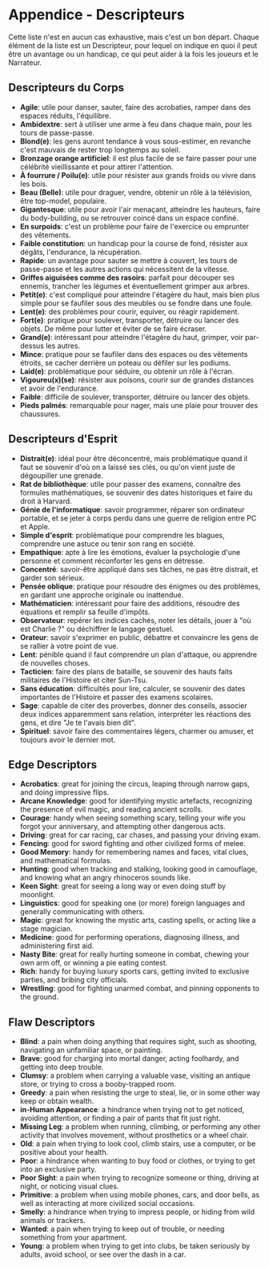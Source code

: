 # Appendice - Descripteurs

Cette liste n'est en aucun cas exhaustive, mais c'est un bon départ. Chaque élément de la liste est un Descripteur, pour lequel on indique en quoi il peut être un avantage ou un handicap, ce qui peut aider à la fois les joueurs et le Narrateur.

## Descripteurs du Corps

* **Agile**: utile pour danser, sauter, faire des acrobaties, ramper dans des espaces réduits, l'équilibre.
* **Ambidextre**: sert à utiliser une arme à feu dans chaque main, pour les tours de passe-passe.
* **Blond(e)**: les gens auront tendance à vous sous-estimer, en revanche c'est mauvais de rester trop longtemps au soleil.
* **Bronzage orange artificiel**: il est plus facile de se faire passer pour une célébrité vieillissante et pour attirer l'attention.
* **À fourrure / Poilu(e)**: utile pour résister aux grands froids ou vivre dans les bois.
* **Beau (Belle)**: utile pour draguer, vendre, obtenir un rôle à la télévision, être top-model, populaire.
* **Gigantesque**: utile pour avoir l'air menaçant, atteindre les hauteurs, faire du body-building, ou se retrouver coincé dans un espace confiné.
* **En surpoids**: c'est un problème pour faire de l'exercice ou emprunter des vêtements.
* **Faible constitution**: un handicap pour la course de fond, résister aux dégâts, l'endurance, la récupération.
* **Rapide**: un avantage pour sauter se mettre à couvert, les tours de passe-passe et les autres actions qui nécessitent de la vitesse.
* **Griffes aiguisées comme des rasoirs**: parfait pour découper ses ennemis, trancher les légumes et éventuellement grimper aux arbres.
* **Petit(e)**: c'est compliqué pour atteindre l'étagère du haut, mais bien plus simple pour se faufiler sous des meubles ou se fondre dans une foule.
* **Lent(e)**: des problèmes pour courir, equiver, ou réagir rapidement.
* **Fort(e)**: pratique pour soulever, transporter, détruire ou lancer des objets. De même pour lutter et éviter de se faire écraser.
* **Grand(e)**: intéressant pour atteindre l'étagère du haut, grimper, voir par-dessus les autres.
* **Mince**: pratique pour se faufiler dans des espaces ou des vêtements étroits, se cacher derrière un poteau ou défiler sur les podiums.
* **Laid(e)**: problématique pour séduire, ou obtenir un rôle à l'écran.
* **Vigoureu(x)(se)**: résister aux poisons, courir sur de grandes distances et avoir de l'endurance.
* **Faible**: difficile de soulever, transporter, détruire ou lancer des objets.
* **Pieds palmés**: remarquable pour nager, mais une plaie pour trouver des chaussures.

## Descripteurs d'Esprit

* **Distrait(e)**: idéal pour être déconcentré, mais problématique quand il faut se souvenir d'où on a laissé ses clés, ou qu'on vient juste de dégoupiller une grenade.
* **Rat de bibliothèque**: utile pour passer des examens, connaître des formules mathématiques, se souvenir des dates historiques et faire du droit à Harvard.
* **Génie de l'informatique**: savoir programmer, réparer son ordinateur portable, et se jeter à corps perdu dans une guerre de religion entre PC et Apple.
* **Simple d'esprit**: problématique pour comprendre les blagues, comprendre une astuce ou tenir son rang en société.
* **Empathique**: apte à lire les émotions, évaluer la psychologie d'une personne et comment réconforter les gens en détresse.
* **Concentré**: savoir-être appliqué dans ses tâches, ne pas être distrait, et garder son sérieux.
* **Pensée oblique**: pratique pour résoudre des énigmes ou des problèmes, en gardant une approche originale ou inattendue.
* **Mathématicien**: intéressant pour faire des additions, résoudre des équations et remplir sa feuille d'impôts.
* **Observateur**: repérer les indices cachés, noter les détails, jouer à "où est Charlie ?" ou déchiffrer le langage gestuel.
* **Orateur**: savoir s'exprimer en public, débattre et convaincre les gens de se rallier à votre point de vue.
* **Lent**: pénible quand il faut comprendre un plan d'attaque, ou apprendre de nouvelles choses.
* **Tacticien**: faire des plans de bataille, se souvenir des hauts faits militaires de l'Histoire et citer Sun-Tsu.
* **Sans éducation**: difficultés pour lire, calculer, se souvenir des dates importantes de l'Histoire et passer des examens scolaires.
* **Sage**: capable de citer des proverbes, donner des conseils, associer deux indices apparemment sans relation, interpréter les réactions des gens, et dire "Je te l'avais bien dit".
* **Spirituel**: savoir faire des commentaires légers, charmer ou amuser, et toujours avoir le dernier mot.

## Edge Descriptors

* **Acrobatics**: great for joining the circus, leaping through narrow gaps, and doing impressive flips.
* **Arcane Knowledge**: good for identifying mystic artefacts, recognizing the presence of evil magic, and reading ancient scrolls.
* **Courage**: handy when seeing something scary, telling your wife you forgot your anniversary, and attempting other dangerous acts.
* **Driving**: great for car racing, car chases, and passing your driving exam.
* **Fencing**: good for sword fighting and other civilized forms of melee.
* **Good Memory**: handy for remembering names and faces, vital clues, and mathematical formulas.
* **Hunting**: good when tracking and stalking, looking good in camouflage, and knowing what an angry rhinoceros sounds like.
* **Keen Sight**: great for seeing a long way or even doing stuff by moonlight.
* **Linguistics**: good for speaking one (or more) foreign languages and generally communicating with others.
* **Magic**: great for knowing the mystic arts, casting spells, or acting like a stage magician.
* **Medicine**: good for performing operations, diagnosing illness, and administering first aid.
* **Nasty Bite**: great for really hurting someone in combat, chewing your own arm off, or winning a pie eating contest.
* **Rich**: handy for buying luxury sports cars, getting invited to exclusive parties, and bribing city officials.
* **Wrestling**: good for fighting unarmed combat, and pinning opponents to the ground.

## Flaw Descriptors

* **Blind**: a pain when doing anything that requires sight, such as shooting, navigating an unfamiliar space, or painting.
* **Brave**: good for charging into mortal danger, acting foolhardy, and getting into deep trouble.
* **Clumsy**: a problem when carrying a valuable vase, visiting an antique store, or trying to cross a booby-trapped room.
* **Greedy**: a pain when resisting the urge to steal, lie, or in some other way keep or obtain wealth.
* **in-Human Appearance**: a hindrance when trying not to get noticed, avoiding attention, or finding a pair of pants that fit just right.
* **Missing Leg**: a problem when running, climbing, or performing any other activity that involves movement, without prosthetics or a wheel chair.
* **Old**: a pain when trying to look cool, climb stairs, use a computer, or be positive about your health.
* **Poor**: a hindrance when wanting to buy food or clothes, or trying to get into an exclusive party.
* **Poor Sight**: a pain when trying to recognize someone or thing, driving at night, or noticing visual clues.
* **Primitive**: a problem when using mobile phones, cars, and door bells, as well as interacting at more civilized social occasions.
* **Smelly**: a hindrance when trying to impress people, or hiding from wild animals or trackers.
* **Wanted**: a pain when trying to keep out of trouble, or needing something from your apartment.
* **Young**: a problem when trying to get into clubs, be taken seriously by adults, avoid school, or see over the dash in a car.
